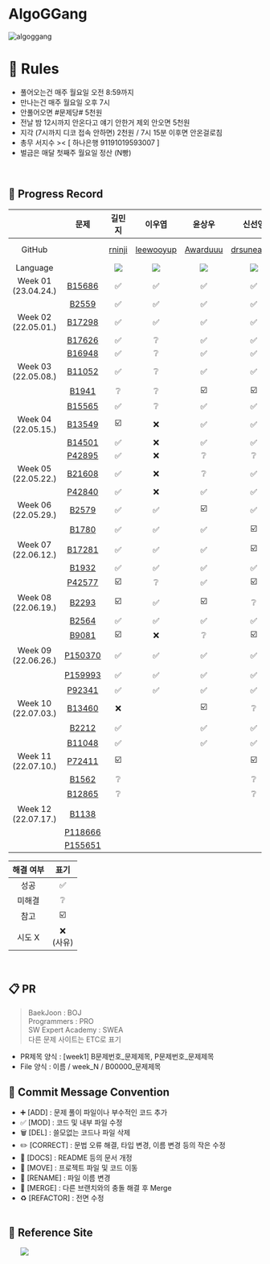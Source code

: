 # AlgoGGang
![algoggang](https://user-images.githubusercontent.com/78344310/232940078-f967326a-118f-48ff-b6b3-53d01d27d7ef.jpg)

# 📝 Rules
- 풀어오는건 매주 월요일 오전 8:59까지 </br>
- 만나는건 매주 월요일 오후 7시 </br>
- 안풀어오면 #문제당# 5천원 </br>
- 전날 밤 12시까지 안온다고 얘기 안한거 제외 안오면 5천원 </br>
- 지각 (7시까지 디코 접속 안하면) 2천원 / 7시 15분 이후면 안온걸로침 </br>
- 총무 서지수 >< [ 하나은행 91191019593007 ] </br>
- 벌금은 매달 첫째주 월요일 정산 (N빵) </br>
<br>

## 📍 Progress Record
|  | 문제 | 길민지 | 이우엽 | 윤상우 | 신선영 | 서지수 | 곽승규 | 김태선 | 김준서 |
| :---: | :---: | :---: | :---: | :---: | :---: | :---: | :---: | :---: | :---: |
| GitHub | | [rninji](https://github.com/rninji) | [leewooyup](https://github.com/leewooyup) | [Awarduuu](https://github.com/Awarduuu) | [drsuneamer](https://github.com/drsuneamer) | [seojisoosoo](https://github.com/seojisoosoo) | [SeungGyu-Kwak](https://github.com/SeungGyu-Kwak) | [KimTaeseon](https://github.com/KiM-Taeseon) |[adoo24](https://github.com/adoo24)|
| Language | | <img src="https://img.shields.io/badge/Java-007396?style=for-the-badge&logo=java&logoColor=white"> | <img src="https://img.shields.io/badge/Python-3776AB?style=for-the-badge&logo=python&logoColor=white"> | <img src="https://img.shields.io/badge/Java-007396?style=for-the-badge&logo=java&logoColor=white"> | <img src="https://img.shields.io/badge/Python-3776AB?style=for-the-badge&logo=python&logoColor=white"> | <img src="https://img.shields.io/badge/Python-3776AB?style=for-the-badge&logo=python&logoColor=white"> | <img src="https://img.shields.io/badge/Python-3776AB?style=for-the-badge&logo=python&logoColor=white"> | <img src="https://img.shields.io/badge/Python-3776AB?style=for-the-badge&logo=python&logoColor=white"> | <img src="https://img.shields.io/badge/Python-3776AB?style=for-the-badge&logo=python&logoColor=white"> |
| Week 01</br>(23.04.24.) |[B15686](https://www.acmicpc.net/problem/15686) | ✅ | ✅ | ✅ | ✅ | ✅ | - | - | - |
|  |[B2559](https://www.acmicpc.net/problem/2559) | ✅ | ✅ | ✅ | ✅ | ✅ | - | - | - |
| Week 02</br>(22.05.01.) | [B17298](https://www.acmicpc.net/problem/17298) | ✅ | ✅ | ✅ | ✅ | ✅ | - | - | - |
|  | [B17626](https://www.acmicpc.net/problem/17626) | ✅ | ❔ | ✅ | ✅ | ✅ | - | - | - |
|  | [B16948](https://www.acmicpc.net/problem/16948) | ✅ | ❔ | ✅ | ✅ | ✅ | - | - | - |
| Week 03</br>(22.05.08.) | [B11052](https://www.acmicpc.net/problem/11052) | ✅ | ❔ | ✅ | ✅ | ❔ | - | - | - |
|  | [B1941](https://www.acmicpc.net/problem/1941) |  ❔ | ❔ | ☑️ | ☑️ | ❔| - | - | - |
|  | [B15565](https://www.acmicpc.net/problem/15565) |  ✅ | ❔ | ✅ | ✅ | ❔| - | - | - |
| Week 04</br>(22.05.15.) | [B13549](https://acmicpc.net/problem/13549) | ☑️ | ❌ | ✅ | ✅ | ❌ | - | - | - |
|  | [B14501](https://acmicpc.net/problem/14501) |  ✅ | ❌ | ✅ | ✅ | ❌| - | - | - |
|  | [P42895](https://school.programmers.co.kr/learn/courses/30/lessons/42895) | ✅ | ❌ | ❔ | ❔ | ❌ | - | - | - |
| Week 05</br>(22.05.22.) | [B21608](https://acmicpc.net/problem/21608) | ✅ | ❌ | ❔ | ✅ | ❌ | ✅  | - | - |
|  | [P42840](https://school.programmers.co.kr/learn/courses/30/lessons/42840) | ✅ | ❌ | ✅ | ✅ | ✅ | ✅  | - | - |
| Week 06</br>(22.05.29.) | [B2579](https://acmicpc.net/problem/2579) | ✅ | ✅ | ☑️ | ✅ | ❔ | ✅ |   | - |
|  | [B1780](https://acmicpc.net/problem/1780) | ✅ | ✅ | ✅ | ☑️ |  | ✅ |   | - |
| Week 07</br>(22.06.12.) | [B17281](https://acmicpc.net/problem/17281) | ✅ | ✅ | ✅ | ☑️ | ❔ | ✅ | ✅ | - |
|  | [B1932](https://acmicpc.net/problem/1932) | ✅ | ✅ | ✅ | ✅ | ✅  | ✅ | ✅ | - |
|  | [P42577](https://school.programmers.co.kr/learn/courses/30/lessons/42577) | ☑️ | ❔ | ✅ | ☑️ | ✅ | ✅ | ☑️ | - |
| Week 08</br>(22.06.19.) | [B2293](https://acmicpc.net/problem/2293) | ☑️ | ✅ | ☑️ | ❔ | ❌ | ✅ | ☑️ | - |
|  | [B2564](https://acmicpc.net/problem/2564) | ✅ | ✅ | ✅ | ✅ | ❌ | ✅ | ✅ | - |
|  | [B9081](https://acmicpc.net/problem/9081) | ☑️ | ❌ | ❔ | ☑️ | ❌ | ✅ | ☑️ | - |
| Week 09</br>(22.06.26.) | [P150370](https://school.programmers.co.kr/learn/courses/30/lessons/150370) | ✅ | ✅ | ✅ | ✅ | ✅ | ❌ | ✅ | - |
|  | [P159993](https://school.programmers.co.kr/learn/courses/30/lessons/159993) | ✅ | ✅ | ✅ | ✅ | ☑️ | ❌ | ✅ | - |
|  | [P92341](https://school.programmers.co.kr/learn/courses/30/lessons/92341) | ✅ | ✅ | ✅ | ✅ | ✅ | ❌ | ✅ | - |
| Week 10</br>(22.07.03.) | [B13460](https://acmicpc.net/problem/13460) | ❌ |  | ☑️ | ❔ | ❔ |  | ❔ |✅|
|  | [B2212](https://acmicpc.net/problem/2212) | ✅ |  | ✅ |✅  | ☑️ |  | ☑️ |☑️|
|  | [B11048](https://acmicpc.net/problem/11048) | ✅ |  | ✅ | ✅ | ✅ |  | ✅ |✅|
| Week 11</br>(22.07.10.) | [P72411](https://school.programmers.co.kr/learn/courses/30/lessons/72411) | ☑️ |  |  | ☑️ |  |  | ✅ |
|  | [B1562](https://www.acmicpc.net/problem/1562) | ❔ |  |  | ❔ |  |  |  ✅|
|  | [B12865](https://www.acmicpc.net/problem/12865) | ❔ |  |  | ❔ |  |  | ☑️ |
| Week 12</br>(22.07.17.) | [B1138](https://www.acmicpc.net/problem/1138) |  |  |  |  |  |  |  |
|  | [P118666](https://school.programmers.co.kr/learn/courses/30/lessons/118666) |  |  |  |  |  |  |  |
|  | [P155651](https://school.programmers.co.kr/learn/courses/30/lessons/155651) |  |  |  |  |  |  |  |




| 해결 여부 | 표기 |
| :---: | :---: |
| 성공 | ✅ |
| 미해결 | ❔ |
| 참고 | ☑️ |
| 시도 X | ❌ <br/>(사유) |

</br>



## 📋 PR
> BaekJoon : BOJ  
Programmers : PRO  
SW Expert Academy : SWEA  
다른 문제 사이트는 ETC로 표기
- PR제목 양식 : [week1] B문제번호_문제제목, P문제번호_문제제목
- File 양식 : 이름 / week_N / B00000_문제제목 

## 📍 Commit Message Convention
- ➕ [ADD] : 문제 풀이 파일이나 부수적인 코드 추가
- ✅ [MOD] : 코드 및 내부 파일 수정
- 🗑 [DEL] : 쓸모없는 코드나 파일 삭제
- ✏️ [CORRECT] : 문법 오류 해결, 타입 변경, 이름 변경 등의 작은 수정
- 📄 [DOCS] : README 등의 문서 개정
- 🚚 [MOVE] : 프로젝트 파일 및 코드 이동
- 🔁 [RENAME] : 파일 이름 변경
- 🔀 [MERGE] : 다른 브랜치와의 충돌 해결 후 Merge
- ♻️ [REFACTOR] : 전면 수정
<br></br>

## 📍 Reference Site
&nbsp;&nbsp;&nbsp;&nbsp;&nbsp; <a href="https://teal-floss-6e7.notion.site/b768fa040a774cc6bd4794499c7b0a62?v=7db36103ee40454dbbd17454bc496afc"><img src="https://img.shields.io./badge/Notion-000000?style=for-the-badge&logo=notion&logoColor=white"></a>
